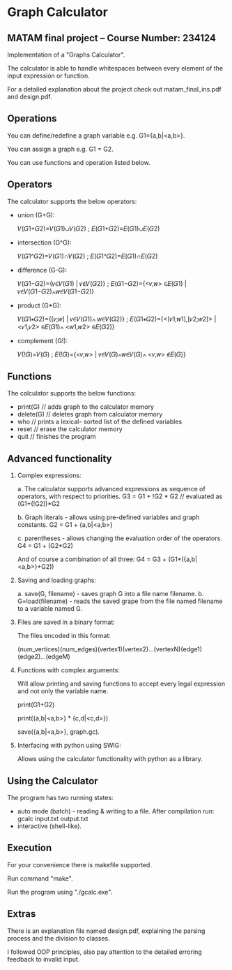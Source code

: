 # Graph Calculator
## MATAM final project – Course Number: 234124

Implementation of a "Graphs Calculator".

The calculator is able to handle whitespaces between every element of the input expression or function.

For a detailed explanation about the project check out matam_final_ins.pdf and design.pdf.

## Operations
You can define/redefine a graph variable e.g. G1={a,b|<a,b>}.

You can assign a graph e.g. G1 = G2.

You can use functions and operation listed below.

## Operators
The calculator supports the below operators:
- union (G+G):

	𝑉(𝐺1+𝐺2)=𝑉(𝐺1)∪𝑉(𝐺2) ; 𝐸(𝐺1+𝐺2)=𝐸(𝐺1)∪𝐸(𝐺2) 
- intersection (G^G): 

	𝑉(𝐺1^𝐺2)=𝑉(𝐺1)∩𝑉(𝐺2) ; 𝐸(𝐺1^𝐺2)=𝐸(𝐺1)∩𝐸(𝐺2) 
- difference (G-G): 

	𝑉(𝐺1−𝐺2)={𝑣∈𝑉(𝐺1) | 𝑣∉𝑉(𝐺2)} ;
	𝐸(𝐺1−𝐺2)={<𝑣,𝑤> ∈𝐸(𝐺1) | 𝑣∈𝑉(𝐺1−𝐺2)∧𝑤∈𝑉(𝐺1−𝐺2)}
- product  (G*G):

	𝑉(𝐺1∗𝐺2)={[𝑣;𝑤] | 𝑣∈𝑉(𝐺1)∧ 𝑤∈𝑉(𝐺2)} ;
	𝐸(𝐺1∗𝐺2)={<[𝑣1;𝑤1],[𝑣2;𝑤2]> |<𝑣1,𝑣2> ∈𝐸(𝐺1)∧ <𝑤1,𝑤2> ∈𝐸(𝐺2)}
- complement  (G!):

	𝑉(!𝐺)=𝑉(𝐺) ;
	𝐸(!𝐺)={<𝑣,𝑤> | 𝑣∈𝑉(𝐺)∧𝑤∈𝑉(𝐺)∧ <𝑣,𝑤> ∉𝐸(𝐺)}

## Functions
The calculator supports the below functions:
- print(G) // adds graph to the calculator memory
- delete(G) // deletes graph from calculator memory
- who  // prints a lexical- sorted list of the defined variables
- reset // erase the calculator memory
- quit // finishes the program

## Advanced functionality
1) Complex expressions:

    a. The calculator supports advanced expressions as sequence of operators, with respect to priorities.
    G3 = G1 + !G2 * G2 // evaluated as (G1+(!G2))*G2

    b. Graph literals - allows using pre-defined variables and graph constants.
    G2 = G1 + {a,b|<a,b>}

    c. parentheses -  allows changing the evaluation order of the operators.
    G4 = G1 + (G2*G2)

    And of course a combination of all three:
    G4 = G3 + (G1*({a,b|<a,b>}+G2))

2) Saving and loading graphs:

    a. save(G, filename) - saves graph G into a file name filename.
    b. G=load(filename) - reads the saved grape from the file named filename to a variable named G.

3) Files are saved in a binary format:

   The files encoded in this format:

   (num_vertices)(num_edges)(vertex1)(vertex2)...(vertexN)(edge1)(edge2)...(edgeM)

4) Functions with complex arguments:

   Will allow printing and saving functions to accept every legal expression and not only the variable name.

   print(G1+G2)

   print({a,b|<a,b>} * {c,d|<c,d>})

   save({a,b|<a,b>}, graph.gc).

5) Interfacing with python using SWIG:

   Allows using the calculator functionality with python as a library.

## Using the Calculator
The program has two running states: 
- auto mode (batch) - reading & writing to a file. After compilation run: gcalc input.txt output.txt
- interactive (shell-like).

## Execution
For your convenience there is makefile supported.

Run command "make".
 
Run the program using "./gcalc.exe".

## Extras
There is an explanation file named design.pdf, explaining the parsing process and the division to classes.

I followed OOP principles, also pay attention to the detailed erroring feedback to invalid input.
